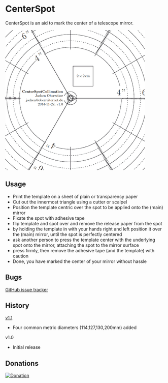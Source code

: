 CenterSpot
==========

CenterSpot is an aid to mark the center of a telescope mirror.

![Detail](/doc/CenterSpotTemplate_detail.gif)

Usage
-----
- Print the template on a sheet of plain or transparency paper
- Cut out the innermost triangle using a cutter or scalpel
- Position the template centric over the spot to be applied onto the (main) mirror
- Fixate the spot with adhesive tape
- flip template and spot over and remove the release paper from the spot
- by holding the template in with your hands right and left position it over the
  (main) mirror, until the spot is perfectly centered
- ask another person to press the template center with the underlying spot onto the mirror,
  attaching the spot to the mirror surface
- press firmly, then remove the adhesive tape (and the template) with caution
- Done, you have marked the center of your mirror without hassle

Bugs
----

[GitHub issue tracker](https://github.com/joberreiter/centerspot/issues)


History
-------
[v1.1](https://github.com/joberreiter/CenterSpot/releases/tag/v1.1)
- Four common metric diameters (114,127,130,200mm) added

v1.0
- Initial release


Donations
---------

[![Donation](https://img.shields.io/badge/donate-paypal-orange.svg)](https://www.paypal.com/cgi-bin/webscr?item_name=CenterSpot&cmd=_donations&lc=US&currency_code=EUR&business=u.oberreiter%40gmx.net)
